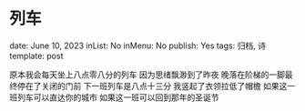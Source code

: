 # 列车

date: June 10, 2023
inList: No
inMenu: No
publish: Yes
tags: 归档, 诗
template: post

原本我会每天坐上八点零八分的列车
因为思绪飘渺到了昨夜
晚落在阶梯的一脚最终停在了关闭的门前
下一班列车是八点十三分
我竖起了衣领拉低了帽檐
如果这一班列车可以直达你的城市
如果这一班可以回到那年的圣诞节